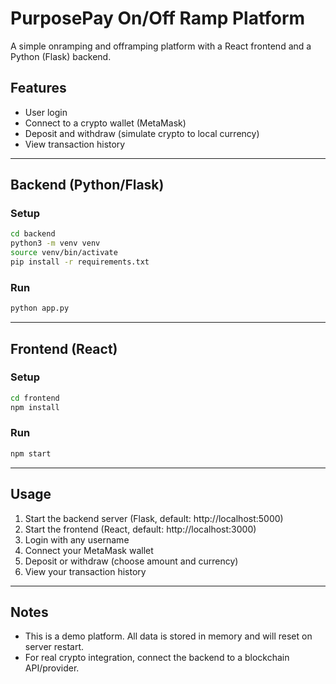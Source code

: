# PurposePay On/Off Ramp Platform

A simple onramping and offramping platform with a React frontend and a Python (Flask) backend.

## Features
- User login
- Connect to a crypto wallet (MetaMask)
- Deposit and withdraw (simulate crypto to local currency)
- View transaction history

---

## Backend (Python/Flask)

### Setup
```bash
cd backend
python3 -m venv venv
source venv/bin/activate
pip install -r requirements.txt
```

### Run
```bash
python app.py
```

---

## Frontend (React)

### Setup
```bash
cd frontend
npm install
```

### Run
```bash
npm start
```

---

## Usage
1. Start the backend server (Flask, default: http://localhost:5000)
2. Start the frontend (React, default: http://localhost:3000)
3. Login with any username
4. Connect your MetaMask wallet
5. Deposit or withdraw (choose amount and currency)
6. View your transaction history

---

## Notes
- This is a demo platform. All data is stored in memory and will reset on server restart.
- For real crypto integration, connect the backend to a blockchain API/provider. 